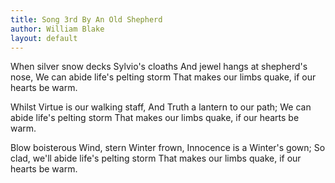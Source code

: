 ```yaml
---
title: Song 3rd By An Old Shepherd
author: William Blake
layout: default
---
```


When silver snow decks Sylvio's cloaths
And jewel hangs at shepherd's nose,
We can abide life's pelting storm
That makes our limbs quake, if our hearts be warm.

Whilst Virtue is our walking staff,
And Truth a lantern to our path;
We can abide life's pelting storm
That makes our limbs quake, if our hearts be warm.

Blow boisterous Wind, stern Winter frown,
Innocence is a Winter's gown;
So clad, we'll abide life's pelting storm
That makes our limbs quake, if our hearts be warm.